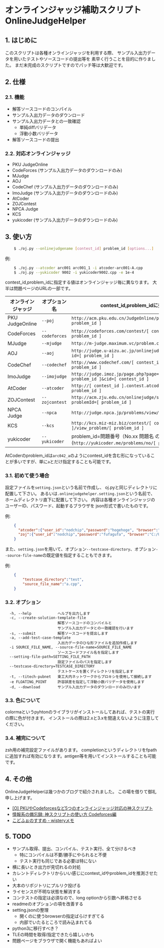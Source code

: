 # オンラインジャッジ補助スクリプト OnlineJudgeHelper

## 1. はじめに
このスクリプトは各種オンラインジャッジを利用する際、
サンプル入出力データを用いたテストやソースコードの提出等を
素早く行うことを目的に作りました。
まだ未完成のスクリプトですのでパッチ等は大歓迎です。

## 2. 仕様

### 2.1. 機能
-   解答ソースコードのコンパイル
-   サンプル入出力データのダウンロード
-   サンプル入出力データとの一致確認
    -   単純diffバリデータ
    -   浮動小数バリデータ
-   解答ソースコードの提出

### 2.2. 対応オンラインジャッジ
-   PKU JudgeOnline
-   CodeForces (サンプル入出力データのダウンロードのみ)
-   MJudge
-   AOJ
-   CodeChef (サンプル入出力データのダウンロードのみ)
-   ImoJudge (サンプル入出力データのダウンロードのみ)
-   AtCoder
-   ZOJContest
-   NPCA Judge
-   KCS
-   yukicoder (サンプル入出力データのダウンロードのみ)

## 3. 使い方

``` sh
    $ ./oj.py --onlinejudgename [contest_id] problem_id [options...]
```

例:

``` sh
    $ ./oj.py --atcoder arc001 arc001_1 -i atcoder-arc001-A.cpp
    $ ./oj.py --yukicoder 9002 -i yukicoder9002.cpp -e 1e-4
```

contest\_id,problem\_idに指定する値はオンラインジャッジ毎に異なります。
大半は問題ページのURLの一部です。

オンラインジャッジ | オプション名   | contest_id,problem_idに指定する値
-------------------|----------------|--------------
PKU JudgeOnline    | `--poj`        | `http://acm.pku.edu.cn/JudgeOnline/problem?id=[ problem_id ]`
CodeForces         | `--codeforces` | `http://codeforces.com/contest/[ contest_id ]/problem/[ problem_id ]`
MJudge             | `--mjudge`     | `http://m-judge.maximum.vc/problem.cgi?pid=[ problem_id ]`
AOJ                | `--aoj`        | `http://judge.u-aizu.ac.jp/onlinejudge/description.jsp?id=[ problem_id ]`
CodeChef           | `--codechef`   | `http://www.codechef.com/[ contest_id ]/problems/[ problem_id ]`
ImoJudge           | `--imojudge`   | `http://judge.imoz.jp/page.php?page=view_problem&pid=[ problem_id ]&cid=[ contest_id ]`
AtCoder            | `--atcoder`    | `http://[ contest_id ].contest.atcoder.jp/tasks/[ problem_id ]`
ZOJContest         | `--zojcontest` | `http://acm.zju.edu.cn/onlinejudge/showContestProblem.do?problemId=[ problem_id ]`
NPCA Judge         | `--npca`       | `http://judge.npca.jp/problems/view/[ problem_id ]`
KCS                | `--kcs`        | `http://kcs.miz-miz.biz/contest/[ contest_id ]/view_problem/[ problem_id ]`
yukicoder          | `--yukicoder`  | problem\_id=問題番号（No.xx 問題名 のxx部分）(`http://yukicoder.me/problems/no/[ problem_id ]`)

AtCoderのproblem\_idは`arc042_a`のようにcontest\_idを含む形になっていることが多いですが、単に`a`とだけ指定することも可能です。

### 3.1. 初めて使う場合
設定ファイルを`setting.json`という名前で作成し、
oj.pyと同じディレクトリに配置して下さい。
あるいは`.onlinejudgehelper.setting.json`という名前で、ホームディレクトリ直下に配置して下さい。
内容は各種オンラインジャッジのユーザーID、パスワード、起動するブラウザを
json形式で書いたものです。

例:

``` json
    {
      "atcoder":{"user_id":"nodchip","password":"hogehoge", "browser":"C:/Users/nodchip/AppData/Local/Google/Chrome/Application/chrome.exe"},
      "zoj":{"user_id":"nodchip","password":"fufagufa", "browser":"C:/Users/nodchip/AppData/Local/Google/Chrome/Application/chrome.exe"}
    }
```

また、`setting.json`を用いて、オプション`--testcase-directory`、オプション`--source-file-name`の既定値を指定することもできます。

例:

``` json
    {
        "testcase_directory":"test",
        "source_file_name":"a.cpp",
    }
```

### 3.2. オプション

```
  -h, --help            ヘルプを出力します
  -c, --create-solution-template-file
                        解答ソースコードのコンパイルと
                        サンプル入出力データとの一致確認を行います
  -s, --submit          解答ソースコードを提出します
  -a, --add-test-case-template
                        入出力データのひな形ファイルを追加作成します
  -i SOURCE_FILE_NAME, --source-file-name=SOURCE_FILE_NAME
                        ソースコードファイル名を指定します
  --setting-file-path=SETTING_FILE_PATH
                        設定ファイルのパスを指定します
  --testcase-directory=TESTCASE_DIRECTORY
                        テストケースを置くディレクトリを指定します
  -t, --titech-pubnet   東工大内ネットワークからプロキシを使用して接続します
  -e FLOATING_POINT     許容誤差を指定して浮動小数バリデータを使用します
  -d, --download        サンプル入出力データのダウンロードのみ行います
```

### 3.3. 色について
colormaというpyhtonのライブラリがインストールしてあれば、テストの実行の際に色が付きます。
インストールの際は2.xと3.xを間違えないように注意してください。

### 3.4. 補完について
zsh用の補完設定ファイルがあります。
completionというディレクトリをfpathに追加すれば有効になります。antigen等を用いてインストールすることも可能です。


## 4. その他
OnlineJudgeHelperは幾つかのブログで紹介されました。
この場を借りて御礼申し上げます。

-   [\[O\] PKUやCodeforcesなど5つのオンラインジャッジ対応の神スクリプト](http://diary.overlasting.net/2011-02-12-1.html)
-   [情報系の備忘録: 神スクリプトの使い方 Codeforces編](http://joho-log.blogspot.jp/2011/08/codeforces.html)
-   [こどふぉのすすめ - wisteryメモ](http://d.hatena.ne.jp/wistery_k/20111226)

## 5. TODO

-   サンプル取得、提出、コンパイル、テスト実行、全て分けるべき
    -   特にコンパイルは不要/勝手にやられると不便
    -   テスト実行も同じである必要は特にない
-   横に長いとき出力が見切れるの対処
-   カレントディレクトリからいい感じにcontest\_idやproblem\_idを推測させたい
-   大本のリポジトリにプルリク投げる
-   ライセンスが不明な状態を解消する
-   コンテストの指定は必須なので、long optionから引数へ昇格させる
-   readmeのオプションの項を改善する
-   setting.jsonの整理
    -   開くのに使うbrowserの指定ばらけすぎてる
    -   内部でいたるところで読み込まれてる
-   python3に移行すべき？
-   TLEの時間を取得/指定できたら嬉しいかも
-   問題ページをブラウザで開く機能もあればよい
